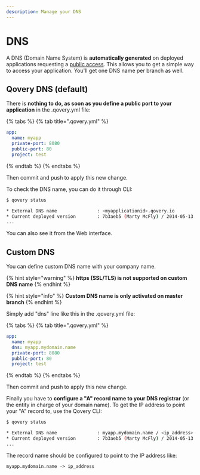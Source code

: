 ```yaml
---
description: Manage your DNS
---
```


# DNS

A DNS \(Domain Name System\) is **automatically generated** on deployed applications requesting a [public access](./#public-access). This allows you to get a simple way to access your application. You'll get one DNS name per branch as well.

## Qovery DNS \(default\)

There is **nothing to do, as soon as you define a public port to your application** in the .qovery.yml file:

{% tabs %}
{% tab title=".qovery.yml" %}
```yaml
app:
  name: myapp
  private-port: 8080
  public-port: 80
  project: test
```
{% endtab %}
{% endtabs %}

Then commit and push to apply this new change.

To check the DNS name, you can do it through CLI:

```bash
$ qovery status

* External DNS name               : <myapplicationid>.qovery.io
* Current deployed version        : 7b3aeb5 (Marty McFly) / 2014-05-13 02:56
...
```

You can also see it from the Web interface.

## Custom DNS

You can define custom DNS name with your company name.

{% hint style="warning" %}
**https \(SSL/TLS\) is not supported on custom DNS name**
{% endhint %}

{% hint style="info" %}
**Custom DNS name is only activated on master branch**
{% endhint %}

Simply add "dns" line like this in the .qovery.yml file: 

{% tabs %}
{% tab title=".qovery.yml" %}
```yaml
app:
  name: myapp
  dns: myapp.mydomain.name
  private-port: 8080
  public-port: 80
  project: test
```
{% endtab %}
{% endtabs %}

Then commit and push to apply this new change.

Finally you have to **configure a "A" record name to your DNS registrar** \(or the entity in charge of your domain name\). To get the IP address to point your "A" record to, use the Qovery CLI:

```bash
$ qovery status

* External DNS name               : myapp.mydomain.name / <ip_address>
* Current deployed version        : 7b3aeb5 (Marty McFly) / 2014-05-13 02:56
...
```

The record name should be configured to point to the IP address like:

`myapp.mydomain.name -> ip_address`



